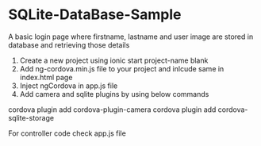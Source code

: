 # SQLite-DataBase-Sample
A basic login page where firstname, lastname and user image are stored in database and retrieving those details<br/>
1. Create a new project using ionic start project-name blank <br/>
2. Add ng-cordova.min.js file to your project and inlcude same in index.html page<br/>
3. Inject ngCordova in app.js file<br/>
4. Add camera and sqlite plugins by using below commands

cordova plugin add cordova-plugin-camera
cordova plugin add cordova-sqlite-storage

For controller code check app.js file
